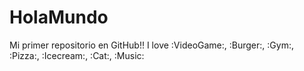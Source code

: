# HolaMundo
Mi primer repositorio en GitHub!!
I love :VideoGame:, :Burger:, :Gym:, :Pizza:, :Icecream:, :Cat:, :Music: 
